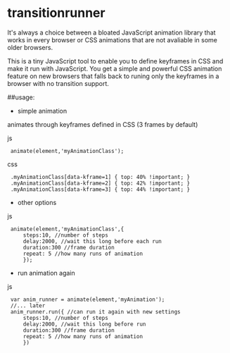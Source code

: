 transitionrunner
================

It's always a choice between a bloated JavaScript animation library that works in every browser or CSS animations that are not avaliable in some older browsers.

This is a tiny JavaScript tool to enable you to define keyframes in CSS and make it run with JavaScript. You get a simple and powerful CSS animation feature on new browsers that falls back to runing only the keyframes in a browser with no transition support.

##usage:

 - simple animation

animates through keyframes defined in CSS
(3 frames by default)
 
js

     animate(element,'myAnimationClass');
css

     .myAnimationClass[data-kframe=1] { top: 40% !important; }
     .myAnimationClass[data-kframe=2] { top: 42% !important; }
     .myAnimationClass[data-kframe=3] { top: 44% !important; }

 - other options
  
js

     animate(element,'myAnimationClass',{
         steps:10, //number of steps
         delay:2000, //wait this long before each run 
         duration:300 //frame duration 
         repeat: 5 //how many runs of animation
         });

 - run animation again
 
js

     var anim_runner = animate(element,'myAnimation');
     //... later
     anim_runner.run({ //can run it again with new settings
         steps:10, //number of steps
         delay:2000, //wait this long before run
         duration:300 //frame duration 
         repeat: 5 //how many runs of animation
         })
